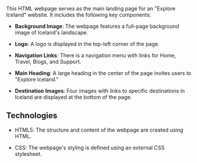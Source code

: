 This HTML webpage serves as the main landing page for an "Explore Iceland" website. It includes the following key components:

- **Background Image**: The webpage features a full-page background image of Iceland's landscape.

- **Logo**: A logo is displayed in the top-left corner of the page.

- **Navigation Links**: There is a navigation menu with links for Home, Travel, Blogs, and Support.

- **Main Heading**: A large heading in the center of the page invites users to "Explore Iceland."

- **Destination Images**: Four images with links to specific destinations in Iceland are displayed at the bottom of the page.

## Technologies

- HTML5: The structure and content of the webpage are created using HTML.

- CSS: The webpage's styling is defined using an external CSS stylesheet.
